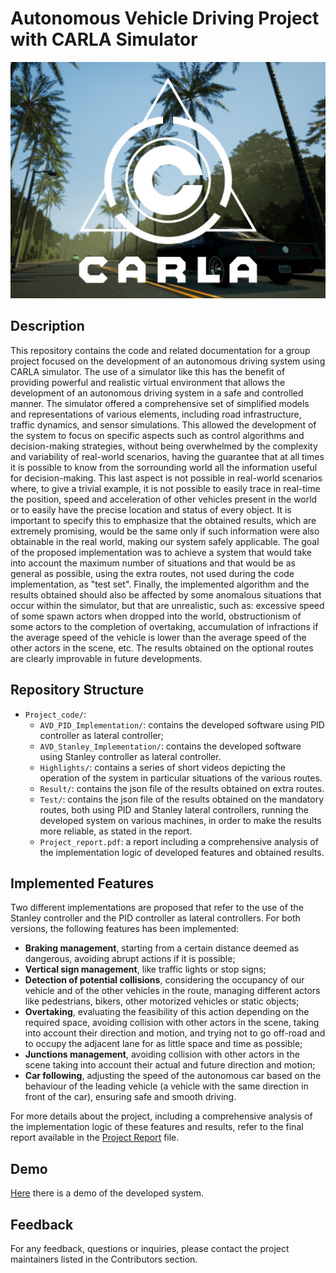 # Autonomous Vehicle Driving Project with CARLA Simulator

<div align="center">
  <img src="carla.jpg" alt="CARLA Simulator">
</div>

## Description 
This repository contains the code and related documentation for a group project focused on the development of an autonomous driving system using CARLA simulator. The use of a simulator like this has the benefit of providing powerful and realistic virtual environment that allows the development of an autonomous driving system in a safe and controlled manner. The simulator offered a comprehensive set of simplified models and representations of various elements, including road infrastructure, traffic dynamics, and sensor simulations. This allowed the development of the system to focus on specific aspects such as control algorithms and decision-making strategies, without being overwhelmed by the complexity and variability of real-world scenarios, having the guarantee that at all times it is possible to know from the sorrounding world all the information useful for decision-making. This last aspect is not possible in real-world scenarios where, to give a trivial example, it is not possible to easily trace in real-time the position, speed and acceleration of other vehicles present in the world or to easily have the precise location and status of every object. It is important to specify this to emphasize that the obtained results, which are extremely promising, would be the same only if such information were also obtainable in the real world, making our system safely applicable.
The goal of the proposed implementation was to achieve a system that would take into account the maximum number of situations and that would be as general as possible, using the extra routes, not used during the code implementation, as "test set". 
Finally, the implemented algorithm and the results obtained should also be affected by some anomalous situations that occur within the simulator, but that are unrealistic, such as: excessive speed of some spawn actors when dropped into the world, obstructionism of some actors to the completion of overtaking, accumulation of infractions if the average speed of the vehicle is lower than the average speed of the other actors in the scene, etc. 
The results obtained on the optional routes are clearly improvable in future developments.

## Repository Structure
- `Project_code/`:
    - `AVD_PID_Implementation/`: contains the developed software using PID controller as lateral controller;
    - `AVD_Stanley_Implementation/`: contains the developed software using Stanley controller as lateral controller.
  - `Highlights/`: contains a series of short videos depicting the operation of the system in particular situations of the various routes.
  - `Result/`: contains the json file of the results obtained on extra routes.
  - `Test/`: contains the json file of the results obtained on the mandatory routes, both using PID and Stanley lateral controllers, running the developed system on various machines, in order to make the results more reliable, as stated in the report.
  - `Project_report.pdf`: a report including a comprehensive analysis of the implementation logic of developed features and obtained results.

## Implemented Features
Two different implementations are proposed that refer to the use of the Stanley controller and the PID controller as lateral controllers. For both versions, the following features has been implemented:
- **Braking management**, starting from a certain distance deemed as dangerous, avoiding abrupt actions if it is possible;
- **Vertical sign management**, like traffic lights or stop signs;
- **Detection of potential collisions**, considering the occupancy of our vehicle and of the other vehicles in the route, managing different actors like pedestrians, bikers, other motorized vehicles or static objects;
- **Overtaking**, evaluating the feasibility of this action depending on the required space, avoiding collision with other actors in the scene, taking into account their direction and motion, and trying not to go off-road and to occupy the adjacent lane for as little space and time as possible;
- **Junctions management**, avoiding collision with other actors in the scene taking into account their actual and future direction and motion;
- **Car following**, adjusting the speed of the autonomous car based on the behaviour of the leading vehicle (a vehicle with the same direction in front of the car), ensuring safe and smooth driving.

For more details about the project, including a comprehensive analysis of the implementation logic of these features and results, refer to the final report available in the [Project Report](Project_Report.pdf) file.

## Demo
[Here](https://www.youtube.com/watch?v=Uzu7N8bdBuM) there is a demo of the developed system.

## Feedback
For any feedback, questions or inquiries, please contact the project maintainers listed in the Contributors section.
